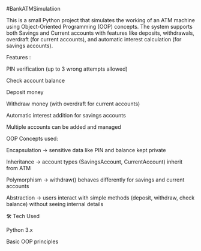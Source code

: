 #BankATMSimulatiion

This is a small Python project that simulates the working of an ATM machine using Object-Oriented Programming (OOP) concepts.
The system supports both Savings and Current accounts with features like deposits, withdrawals, overdraft (for current accounts), and automatic interest calculation (for savings accounts).


Features :

PIN verification (up to 3 wrong attempts allowed)

Check account balance

Deposit money

Withdraw money (with overdraft for current accounts)

Automatic interest addition for savings accounts

Multiple accounts can be added and managed


OOP Concepts used: 

Encapsulation → sensitive data like PIN and balance kept private

Inheritance → account types (SavingsAccount, CurrentAccount) inherit from ATM

Polymorphism → withdraw() behaves differently for savings and current accounts

Abstraction → users interact with simple methods (deposit, withdraw, check balance) without seeing internal details


🛠️ Tech Used

Python 3.x

Basic OOP principles
